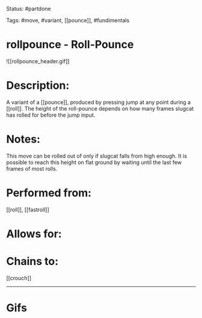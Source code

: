Status: #partdone 

Tags: #move, #variant, [[pounce]], #fundimentals

# rollpounce - Roll-Pounce
![[rollpounce_header.gif]]
# Description:
A variant of a [[pounce]], produced by pressing jump at any point during a [[roll]]. The height of the roll-pounce depends on how many frames slugcat has rolled for before the jump input.

# Notes:
This move can be rolled out of only if slugcat falls from high enough. It is possible to reach this height on flat ground by waiting until the last few frames of most rolls.

# Performed from:
[[roll]], [[fastroll]]

# Allows for:


# Chains to:
[[crouch]]

___
# Gifs
